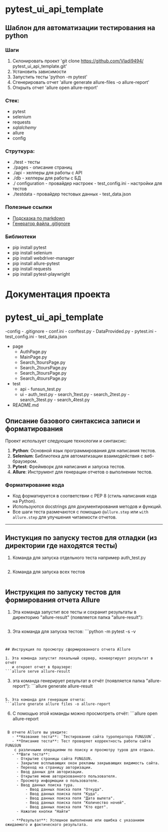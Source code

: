 # pytest_ui_api_template

## Шаблон для автоматизации тестирования на python

### Шаги
1. Склонировать проект 'git clone https://github.com/Vladi9494/
pytest_ui_api_template.git'   
2. Установить зависимости
3. Запустить тесты 'python -m pytest'
4. Сгенерировать отчет 'allure generate allure-files -o allure-report'
5. Открыть отчет 'allure open allure-report'

### Стек:
- pytest
- selenium
- requests
- _sqlalchemy_
- allure
- config

### Струткура:
- ./test - тесты
- ./pages - описание страниц
- ./api - хелперы для работы с API
- ./db - хелперы для работы с БД
- ./ configuration - провайдер настроек
      - test_config.ini - настройки для тестов
- ./testdata - провайдер тестовых данных
      - test_data.json

### Полезные ссылки
- [Подсказка по markdown](https://www.markdownguide.org/basic-syntax/)
- [Генератор файла .gitignore](https://www.toptal.com/developers/gitignore/)

### Библиотеки
- pip install pytest
- pip install selenium
- pip install webdriver-manager
- pip install allure-pytest
- pip install requests
- pip install pytest-playwright 

# Документация проекта

# pytest_ui_api_template
-config
    - .gitignore
    - conf.ini
    - conftest.py
    - DataProvided.py
    - pytest.ini
    - test_config.ini
    - test_data.json
- page
     - AuthPage.py
     - MainPage.py
     - Search_1toursPage.py
     - Search_2toursPage.py
     - Search_3toursPage.py
     - Search_4toursPage.py
- test
    - api
          - funsun_test.py
    - ui 
          - auth_test.py
          - search_1test.py
          - search_2test.py
          - search_3test.py
          - search_4test.py
- README.md          

## Описание базового синтаксиса записи и форматирования

Проект использует следующие технологии и синтаксис:

1. **Python**: Основной язык программирования для написания тестов.
2. **Selenium**: Библиотека для автоматизации взаимодействия с веб-браузером.
3. **Pytest**: Фреймворк для написания и запуска тестов.
4. **Allure**: Инструмент для генерации отчетов о выполнении тестов.

### Форматирование кода

- Код форматируется в соответствии с PEP 8 (стиль написания кода на Python).
- Используются docstrings для документирования методов и функций.
- Все шаги теста размечаются с помощью `@allure.step` или `with allure.step`
 для улучшения читаемости отчетов.

---
## Инстукция по запуску тестов для отладки (из директории где находятся тесты)

1. Команда для запуска отдельного теста например auth_test.py
```python -m pytest auth_test.py
```
2. Команда для запуска всех тестов

```python -m pytest
```
## Инструкция по запуску тестов для формирования отчета Allure
 
1. Эта команда запустит все тесты и сохранит результаты в директорию "allure-result"
(появляется папка "allure-result"):
```python -m pytest --alluredir allure-result
```

3. Эта команда для запуска тестов:                                                                                                                                       ```python -m pytest -s -v
```


## Инструкция по просмотру сформированного отчета Allure

1. Эта команда запустит локальный сервер, конвертирует результат в отчёт
   и откроет отчет в браузере:                                                                                                                                       ```allure serve allure-result
```

3.  эта команда генерирует результат в отчёт (появляется папка "allure-report"):                                                                                     ```allure generate allure-result
```

5. Эта команда для генерации отчета:                                                                                                                                 ```allure gnerate allure files -o allure-report
```

6. С помощью этой команды можно просмотреть отчёт:                                                                                                                   ```allure open allure-report
```

 В отчете Allure вы увидите:
   - **Название теста**: `Тестирование сайта туроператора FUN&SUN`.
   - **Описание теста**: Тест проверяет корректность работы сайта FUN&SUN
    с различными операциями по поиску и просмотру туров для отдыха.
   - **Шаги теста**:
     - Открытие страницы сайта FUN&SUN.
     - Закрытие всплывающих окон рекламы закрывающих видимость сайта.
     - Переход на страницу авторизации.
     - Ввод данных для авторизации.
     - Открытие меню авторизованного пользователя.
     - Просмотр информации о пользователе.
     - Ввод данных поиска тура.
         - Ввод данных поиска поля "Откуда".
         - Ввод данных поиска поля "Куда".
         - Ввод данных поиска поля "Дата вылета".
         - Ввод данных поиска поля "Количество ночей".
         - Ввод данных поиска поля "Кто едет".
     - Нажатие кнопки "Найти"     

   - **Результат**: Успешное выполнение или ошибка с указанием ожидаемого и фактического результата.
